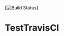 [![Build Status](https://travis-ci.com/cutepig123/TestTravisCI.svg?branch=master)]


# TestTravisCI
